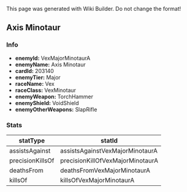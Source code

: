 <span class="wiki-builder">This page was generated with Wiki Builder. Do not change the format!</span>

## Axis Minotaur
### Info
* **enemyId:** VexMajorMinotaurA
* **enemyName:** Axis Minotaur
* **cardId:** 203140
* **enemyTier:** Major
* **raceName:** Vex
* **raceClass:** VexMinotaur
* **enemyWeapon:** TorchHammer
* **enemyShield:** VoidShield
* **enemyOtherWeapons:** SlapRifle

### Stats
statType | statId
-------- | ------
assistsAgainst | assistsAgainstVexMajorMinotaurA
precisionKillsOf | precisionKillOfVexMajorMinotaurA
deathsFrom | deathsFromVexMajorMinotaurA
killsOf | killsOfVexMajorMinotaurA

